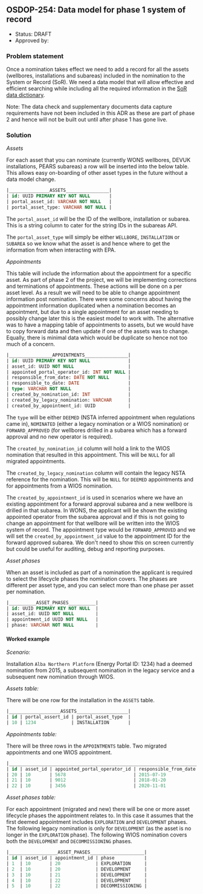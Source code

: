 ## OSDOP-254: Data model for phase 1 system of record

* Status: DRAFT
* Approved by:

### Problem statement

Once a nomination takes effect we need to add a record for all the assets (wellbores, installations and subareas) 
included in the nomination to the System or Record (SoR). We need a data model that will allow effective and efficient
searching while including all the required information in the 
[SoR data dictionary](https://docs.google.com/spreadsheets/d/1ZuWqmWp5KXquemD3jwxulEOwnEe-oZLRCs5n8z8AjXo/edit#gid=0).

Note: The data check and supplementary documents data capture requirements have not been included in this ADR as
these are part of phase 2 and hence will not be built out until after phase 1 has gone live.

### Solution

_Assets_

For each asset that you can nominate (currently WONS wellbores, DEVUK installations, PEARS subareas) a row will be
inserted into the below table. This allows easy on-boarding of other asset types in the future without a data model
change. 

```sql
|_______________ASSETS________________|
| id: UUID PRIMARY KEY NOT NULL       |
| portal_asset_id: VARCHAR NOT NULL   |
| portal_asset_type: VARCHAR NOT NULL |
```

The `portal_asset_id` will be the ID of the wellbore, installation or subarea. This is a string column to cater
for the string IDs in the subareas API. 

The `portal_asset_type` will simply be either `WELLBORE`, `INSTALLATION` or `SUBAREA` so we know 
what the asset is and hence where to get the information from when interacting with EPA.

_Appointments_

This table will include the information about the appointment for a specific asset. As part of phase 2 of the project,
we will be implementing corrections and terminations of appointments. These actions will be done on a per asset level. 
As a result we will need to be able to change appointment information post nomination. There were some concerns about 
having the appointment information duplicated when a nomination becomes an appointment, but due to a single appointment
for an asset needing to possibly change later this is the easiest model to work with. The alternative was to have a
mapping table of appointments to assets, but we would have to copy forward data and then update if one of the assets 
was to change. Equally, there is minimal data which would be duplicate so hence not too much of a concern.

```sql
|________________APPOINTMENTS________________|
| id: UUID PRIMARY KEY NOT NULL              |
| asset_id: UUID NOT NULL                    |
| appointed_portal_operator_id: INT NOT NULL |
| responsible_from_date: DATE NOT NULL       |
| responsible_to_date: DATE                  |
| type: VARCHAR NOT NULL                     |
| created_by_nomination_id: INT              |
| created_by_legacy_nomination: VARCHAR      |          
| created_by_appointment_id: UUID            |          
```

The `type` will be either `DEEMED` (NSTA inferred appointment when regulations came in), `NOMINATED` (either a legacy
nomination or a WIOS nomination) or `FORWARD_APPROVED` (for wellbores drilled in a subarea which has a forward approval
and no new operator is required).

The `created_by_nomination_id` column will hold a link to the WIOS nomination that resulted in this appointment. This
will be `NULL` for all migrated appointments.

The `created_by_legacy_nomination` column will contain the legacy NSTA reference for the nomination. This will be 
`NULL` for `DEEMED` appointments and for appointments from a WIOS nomination.

The `created_by_appointment_id` is used in scenarios where we have an existing appointment for a forward approval
subarea and a new wellbore is drilled in that subarea. In WONS, the applicant will be shown the existing appointed 
operator from the subarea approval and if this is not going to change an appointment for that wellbore will be written
into the WIOS system of record. The appointment type would be `FORWARD_APPROVED` and we will set the 
`created_by_appointment_id` value to the appointment ID for the forward approved subarea. We don't need to show this
on screen currently but could be useful for auditing, debug and reporting purposes.

_Asset phases_

When an asset is included as part of a nomination the applicant is required to select the lifecycle phases the
nomination covers. The phases are different per asset type, and you can select more than one phase per asset
per nomination.

```sql
|__________ASSET_PHASES__________|
| id: UUID PRIMARY KEY NOT NULL  |
| asset_id: UUID NOT NULL        |
| appointment_id UUID NOT NULL   |  
| phase: VARCHAR NOT NULL        |
```
#### Worked example

_Scenario:_

Installation `Alba Northern Platform` (Energy Portal ID: 1234) had a deemed nomination from 2015, a subsequent
nomination in the legacy service and a subsequent new nomination through WIOS.

_Assets table:_

There will be one row for the installation in the `ASSETS` table.

```sql
|___________________ASSETS___________________|
| id | portal_assert_id | portal_asset_type  |
| 10 | 1234             | INSTALLATION       |
```

_Appointments table:_

There will be three rows in the `APPOINTMENTS` table. Two migrated appointments and one WIOS appointment.

```sql
|___________________________________________________________________________________APPOINTMENTS____________________________________________________________________________________|
| id | asset_id | appointed_portal_operator_id | responsible_from_date | responsible_to_date | type      | created_by_nomination_id | created_by_legacy_nomination | created_by_appointment_id |
| 20 | 10       | 5678                         | 2015-07-19            | 2018-01-20          | DEEMED    | NULL                     | NULL                         | NULL                      |
| 21 | 10       | 9012                         | 2018-01-20            | 2020-11-01          | NOMINATED | NULL                     | OSD/2020/1                   | NULL                      |
| 22 | 10       | 3456                         | 2020-11-01            |                     | NOMINATED | 17                       | NULL                         | NULL                      |
```

_Asset phases table:_

For each appointment (migrated and new) there will be one or more asset lifecycle phases the appointment relates to.
In this case it assumes that the first deemed appointment includes `EXPLORATION` and `DEVELOPMENT` phases. The following
legacy nomination is only for `DEVELOPMENT` (as the asset is no longer in the `EXPLORATION` phase). The following WIOS
nomination covers both the `DEVELOPMENT` and `DECOMMISSIONING` phases.

```sql
|__________________ASSET_PHASES____________________|
| id | asset_id | appointment_id | phase           |  
| 1  | 10       | 20             | EXPLORATION     |  
| 2  | 10       | 20             | DEVELOPMENT     |  
| 3  | 10       | 21             | DEVELOPMENT     |  
| 4  | 10       | 22             | DEVELOPMENT     |  
| 5  | 10       | 22             | DECOMMISSIONING |  
```